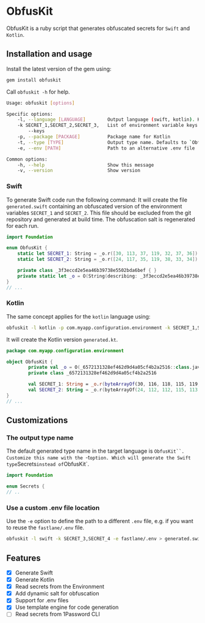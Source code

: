 # ObfusKit
ObfusKit is a ruby script that generates obfuscated secrets for `Swift` and `Kotlin`.

## Installation and usage

Install the latest version of the gem using:

```sh
gem install obfuskit
```

Call `obfuskit -h` for help.

```sh
Usage: obfuskit [options]

Specific options:
    -l, --language [LANGUAGE]        Output language (swift, kotlin). Kotlin requires a package parameter.
    -k SECRET_1,SECRET_2,SECRET_3,   List of environment variable keys
        --keys
    -p, --package [PACKAGE]          Package name for Kotlin
    -t, --type [TYPE]                Output type name. Defaults to `ObfusKit`
    -e, --env [PATH]                 Path to an alternative .env file

Common options:
    -h, --help                       Show this message
    -v, --version                    Show version
```

### Swift

To generate Swift code run the following command:
It will create the file `generated.swift` containing an obfuscated version of the environment variables `SECRET_1` and `SECRET_2`. 
This file should be excluded from the git repository and generated at build time. 
The obfuscation salt is regenerated for each run.

```swift
import Foundation

enum ObfusKit {
	static let SECRET_1: String = _o.r([30, 113, 37, 119, 32, 37, 36])
	static let SECRET_2: String = _o.r([24, 117, 35, 119, 38, 33, 34])

	private class _3f3eccd2e5ea46b39738e5502bda6bef { }
	private static let _o = O(String(describing: _3f3eccd2e5ea46b39738e5502bda6bef.self))
}
// ...
```

### Kotlin 

The same concept applies for the `kotlin` language using:

```sh
obfuskit -l kotlin -p com.myapp.configuration.environment -k SECRET_1,SECRET_2 > generated.kt
```
It will create the Kotlin version `generated.kt`.

```kotlin
package com.myapp.configuration.environment

object ObfusKit {
        private val _o = O(_6572131328ef462d9d4a05cf4b2a2516::class.java.simpleName)
        private class _6572131328ef462d9d4a05cf4b2a2516

        val SECRET_1: String = _o.r(byteArrayOf(30, 116, 118, 115, 119, 119, 116))
        val SECRET_2: String = _o.r(byteArrayOf(24, 112, 112, 115, 113, 115, 114))
}
// ...
```

## Customizations

### The output type name

The default generated type name in the target language is `ObfusKit``. Customize this name with the `-t` option.
Which will generate the Swift type `Secrets` instead of `ObfusKit`.

```swift
import Foundation

enum Secrets {
// ..
```

### Use a custom .env file location

Use the `-e` option to define the path to a different `.env` file, e.g. if you want to reuse the `fastlane/.env` file.

```sh
obfuskit -l swift -k SECRET_3,SECRET_4 -e fastlane/.env > generated.swift
```

## Features
- [x] Generate Swift
- [x] Generate Kotlin
- [x] Read secrets from the Environment 
- [x] Add dynamic salt for obfuscation
- [x] Support for .env files
- [x] Use template engine for code generation
- [ ] Read secrets from 1Password CLI